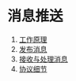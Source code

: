 消息推送
================================================

1. [工作原理](1.workflow.md)
1. [发布消息](2.publish.md)
1. [接收与处理消息](3.receive.md)
1. [协议细节](4.protcol.md)
